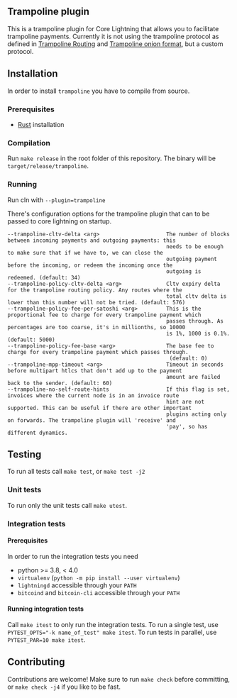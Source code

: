 ## Trampoline plugin
This is a trampoline plugin for Core Lightning that allows you to facilitate
trampoline payments. Currently it is not using the trampoline protocol as
defined in [Trampoline Routing](https://github.com/lightning/bolts/pull/829) and
[Trampoline onion format](https://github.com/lightning/bolts/pull/836), but a
custom protocol.

## Installation
In order to install `trampoline` you have to compile from source.

### Prerequisites
- [Rust](https://www.rust-lang.org/tools/install) installation

### Compilation
Run `make release` in the root folder of this repository. The binary will be
`target/release/trampoline`.

### Running
Run cln with `--plugin=trampoline`

There's configuration options for the trampoline plugin that can to be passed
to core lightning on startup.

```
--trampoline-cltv-delta <arg>                     The number of blocks between incoming payments and outgoing payments: this
                                                  needs to be enough to make sure that if we have to, we can close the
                                                  outgoing payment before the incoming, or redeem the incoming once the
                                                  outgoing is redeemed. (default: 34)
--trampoline-policy-cltv-delta <arg>              Cltv expiry delta for the trampoline routing policy. Any routes where the
                                                  total cltv delta is lower than this number will not be tried. (default: 576)
--trampoline-policy-fee-per-satoshi <arg>         This is the proportional fee to charge for every trampoline payment which
                                                  passes through. As percentages are too coarse, it's in millionths, so 10000
                                                  is 1%, 1000 is 0.1%. (default: 5000)
--trampoline-policy-fee-base <arg>                The base fee to charge for every trampoline payment which passes through.
                                                   (default: 0)
--trampoline-mpp-timeout <arg>                    Timeout in seconds before multipart htlcs that don't add up to the payment
                                                  amount are failed back to the sender. (default: 60)
--trampoline-no-self-route-hints                  If this flag is set, invoices where the current node is in an invoice route
                                                  hint are not supported. This can be useful if there are other important
                                                  plugins acting only on forwards. The trampoline plugin will 'receive' and
                                                  'pay', so has different dynamics.
```

## Testing
To run all tests call `make test`, or `make test -j2`

### Unit tests
To run only the unit tests call `make utest`.

### Integration tests

#### Prerequisites
In order to run the integration tests you need 
- python >= 3.8, < 4.0
- `virtualenv` (`python -m pip install --user virtualenv`)
- `lightningd` accessible through your `PATH`
- `bitcoind` and `bitcoin-cli` accessible through your `PATH`

#### Running integration tests
Call `make itest` to only run the integration tests. To run a single test, use
`PYTEST_OPTS="-k name_of_test" make itest`. To run tests in parallel, use
`PYTEST_PAR=10 make itest`.

## Contributing
Contributions are welcome!
Make sure to run `make check` before committing, or `make check -j4` if you like
to be fast.